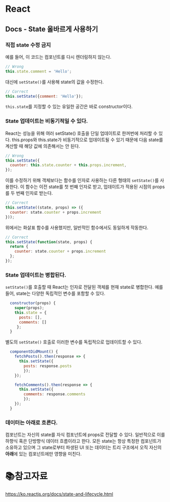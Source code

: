 # React

## Docs - State 올바르게 사용하기

### 직접 state 수정 금지

예를 들어, 이 코드는 컴포넌트를 다시 렌더링하지 않는다.

```js
// Wrong
this.state.comment = 'Hello';
```

대신에 `setState()`를 사용해 state의 값을 수정한다.

```js
// Correct
this.setState({comment: 'Hello'});
```

`this.state`를 지정할 수 있는 유일한 공간은 바로 constructor이다.

### State 업데이트는 비동기적일 수 있다.

React는 성능을 위해 여러 setState() 호출을 단일 업데이트로 한꺼번에 처리할 수 있다. this.props와 this.state가 비동기적으로 업데이트될 수 있기 때문에 다음 state를 계산할 때 해당 값에 의존해서는 안 된다.

```js
// Wrong
this.setState({
  counter: this.state.counter + this.props.increment,
});
```

이를 수정하기 위해 객체보다는 함수를 인자로 사용하는 다른 형태의 `setState()`를 사용한다. 이 함수는 이전 state를 첫 번째 인자로 받고, 업데이트가 적용된 시점의 props를 두 번째 인자로 받는다.

```js
// Correct
this.setState((state, props) => ({
  counter: state.counter + props.increment
}));
```

위에서는 화살표 함수를 사용했지만, 일반적인 함수에서도 동일하게 작동한다.

```js
// Correct
this.setState(function(state, props) {
  return {
    counter: state.counter + props.increment
  };
});
```

### State 업데이트는 병합된다.

`setState()`를 호출할 때 React는 인자로 전달된 객체를 현재 state로 병합한다. 예를 들어, state는 다양한 독립적인 변수를 포함할 수 있다.

```js
  constructor(props) {
    super(props);
    this.state = {
      posts: [],
      comments: []
     };
  }
```

별도의 `setState()` 호출로 이러한 변수를 독립적으로 업데이트할 수 있다.

```js
  componentDidMount() {
    fetchPosts().then(response => {
      this.setState({
        posts: response.posts
        });
    });

    fetchComments().then(response => {
      this.setState({
        comments: response.comments
        });
    });
  }
```

### 데이터는 아래로 흐른다.

컴포넌트는 자신의 state를 자식 컴포넌트에 props로 전달할 수 있다. 일반적으로 이를 하향식 혹은 단방향식 데이터 흐름이라고 한다. 모든 state는 항상 특정한 컴포넌트가 소유하고 있으며 그 state로부터 파생된 UI 또는 데이터는 트리 구조에서 오직 자신의 **아래**에 있는 컴포넌트에만 영향을 미친다.

# :books:참고자료

https://ko.reactjs.org/docs/state-and-lifecycle.html